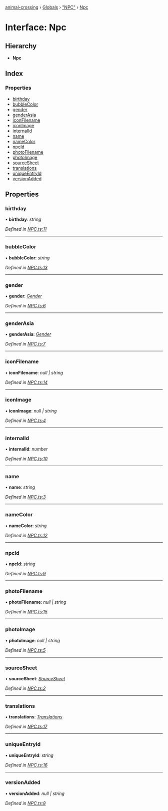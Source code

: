 [animal-crossing](../README.md) › [Globals](../globals.md) › ["NPC"](../modules/_npc_.md) › [Npc](_npc_.npc.md)

# Interface: Npc

## Hierarchy

* **Npc**

## Index

### Properties

* [birthday](_npc_.npc.md#birthday)
* [bubbleColor](_npc_.npc.md#bubblecolor)
* [gender](_npc_.npc.md#gender)
* [genderAsia](_npc_.npc.md#genderasia)
* [iconFilename](_npc_.npc.md#iconfilename)
* [iconImage](_npc_.npc.md#iconimage)
* [internalId](_npc_.npc.md#internalid)
* [name](_npc_.npc.md#name)
* [nameColor](_npc_.npc.md#namecolor)
* [npcId](_npc_.npc.md#npcid)
* [photoFilename](_npc_.npc.md#photofilename)
* [photoImage](_npc_.npc.md#photoimage)
* [sourceSheet](_npc_.npc.md#sourcesheet)
* [translations](_npc_.npc.md#translations)
* [uniqueEntryId](_npc_.npc.md#uniqueentryid)
* [versionAdded](_npc_.npc.md#versionadded)

## Properties

###  birthday

• **birthday**: *string*

*Defined in [NPC.ts:11](https://github.com/Norviah/animal-crossing/blob/26c21f5/module/types/NPC.ts#L11)*

___

###  bubbleColor

• **bubbleColor**: *string*

*Defined in [NPC.ts:13](https://github.com/Norviah/animal-crossing/blob/26c21f5/module/types/NPC.ts#L13)*

___

###  gender

• **gender**: *[Gender](../enums/_npc_.gender.md)*

*Defined in [NPC.ts:6](https://github.com/Norviah/animal-crossing/blob/26c21f5/module/types/NPC.ts#L6)*

___

###  genderAsia

• **genderAsia**: *[Gender](../enums/_npc_.gender.md)*

*Defined in [NPC.ts:7](https://github.com/Norviah/animal-crossing/blob/26c21f5/module/types/NPC.ts#L7)*

___

###  iconFilename

• **iconFilename**: *null | string*

*Defined in [NPC.ts:14](https://github.com/Norviah/animal-crossing/blob/26c21f5/module/types/NPC.ts#L14)*

___

###  iconImage

• **iconImage**: *null | string*

*Defined in [NPC.ts:4](https://github.com/Norviah/animal-crossing/blob/26c21f5/module/types/NPC.ts#L4)*

___

###  internalId

• **internalId**: *number*

*Defined in [NPC.ts:10](https://github.com/Norviah/animal-crossing/blob/26c21f5/module/types/NPC.ts#L10)*

___

###  name

• **name**: *string*

*Defined in [NPC.ts:3](https://github.com/Norviah/animal-crossing/blob/26c21f5/module/types/NPC.ts#L3)*

___

###  nameColor

• **nameColor**: *string*

*Defined in [NPC.ts:12](https://github.com/Norviah/animal-crossing/blob/26c21f5/module/types/NPC.ts#L12)*

___

###  npcId

• **npcId**: *string*

*Defined in [NPC.ts:9](https://github.com/Norviah/animal-crossing/blob/26c21f5/module/types/NPC.ts#L9)*

___

###  photoFilename

• **photoFilename**: *null | string*

*Defined in [NPC.ts:15](https://github.com/Norviah/animal-crossing/blob/26c21f5/module/types/NPC.ts#L15)*

___

###  photoImage

• **photoImage**: *null | string*

*Defined in [NPC.ts:5](https://github.com/Norviah/animal-crossing/blob/26c21f5/module/types/NPC.ts#L5)*

___

###  sourceSheet

• **sourceSheet**: *[SourceSheet](../enums/_npc_.sourcesheet.md)*

*Defined in [NPC.ts:2](https://github.com/Norviah/animal-crossing/blob/26c21f5/module/types/NPC.ts#L2)*

___

###  translations

• **translations**: *[Translations](_npc_.translations.md)*

*Defined in [NPC.ts:17](https://github.com/Norviah/animal-crossing/blob/26c21f5/module/types/NPC.ts#L17)*

___

###  uniqueEntryId

• **uniqueEntryId**: *string*

*Defined in [NPC.ts:16](https://github.com/Norviah/animal-crossing/blob/26c21f5/module/types/NPC.ts#L16)*

___

###  versionAdded

• **versionAdded**: *null | string*

*Defined in [NPC.ts:8](https://github.com/Norviah/animal-crossing/blob/26c21f5/module/types/NPC.ts#L8)*

